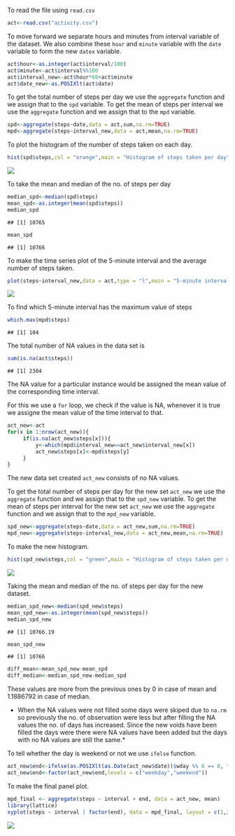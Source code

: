 
To read the file using `read.csv`


```r
act<-read.csv("activity.csv")
```

To move forward we separate hours and minutes from interval variable of the dataset. We also combine these `hour` and `minute` variable with the `date` variable to form the new `datex` variable.


```r
act$hour<-as.integer(act$interval/100)
act$minute<-act$interval%%100
act$interval_new<-act$hour*60+act$minute
act$date_new<-as.POSIXlt(act$date)
```

To get the total number of steps per day we use the `aggregate` function and we assign that to the `spd` variable.
To get the mean of steps per interval we use the `aggregate` function and we assign that to the `mpd` variable.


```r
spd<-aggregate(steps~date,data = act,sum,na.rm=TRUE)
mpd<-aggregate(steps~interval_new,data = act,mean,na.rm=TRUE)
```

To plot the histogram of the number of steps taken on each day.


```r
hist(spd$steps,col = "orange",main = "Histogram of steps taken per day",xlab = "Number of steps taken each day",breaks = 10)
```

![](PA1_template_files/figure-html/unnamed-chunk-1-1.png)<!-- -->

To take the mean and median of the no. of steps per day


```r
median_spd<-median(spd$steps)
mean_spd<-as.integer(mean(spd$steps))
median_spd
```

```
## [1] 10765
```

```r
mean_spd
```

```
## [1] 10766
```

To make the time series plot of the 5-minute interval and the average number of steps taken.


```r
plot(steps~interval_new,data = act,type = "l",main = "5-minute interval and the average number of steps taken",xlab = "Interval",ylab = "Steps averaged across the days")
```

![](PA1_template_files/figure-html/unnamed-chunk-3-1.png)<!-- -->

To find which 5-minute interval has the maximum value of steps


```r
which.max(mpd$steps)
```

```
## [1] 104
```

The total number of NA values in the data set is


```r
sum(is.na(act$steps))
```

```
## [1] 2304
```

The NA value for a particular instance would be assigned the mean value of the corresponding time interval.

For this we use a `for` loop, we check if the value is NA, whenever it is true we assigne the mean value of the time interval to that.


```r
act_new<-act
for(x in 1:nrow(act_new)){
     if(is.na(act_new$steps[x])){
         y<-which(mpd$interval_new==act_new$interval_new[x])
         act_new$steps[x]<-mpd$steps[y]
     }
}
```

The new data set created `act_new` consists of no NA values.

To get the total number of steps per day for the new set `act_new` we use the `aggregate` function and we assign that to the `spd_new` variable.
To get the mean of steps per interval for the new set `act_new` we use the `aggregate` function and we assign that to the `mpd_new` variable.


```r
spd_new<-aggregate(steps~date,data = act_new,sum,na.rm=TRUE)
mpd_new<-aggregate(steps~interval_new,data = act_new,mean,na.rm=TRUE)
```

To make the new histogram.


```r
hist(spd_new$steps,col = "green",main = "Histogram of steps taken per day",xlab = "Number of steps taken each day",breaks = 10)
```

![](PA1_template_files/figure-html/unnamed-chunk-8-1.png)<!-- -->

Taking the mean and median of the no. of steps per day for the new dataset.


```r
median_spd_new<-median(spd_new$steps)
mean_spd_new<-as.integer(mean(spd_new$steps))
median_spd_new
```

```
## [1] 10766.19
```

```r
mean_spd_new
```

```
## [1] 10766
```

```r
diff_mean<-mean_spd_new-mean_spd
diff_median<-median_spd_new-median_spd
```

These values are more from the previous ones by 0 in case of mean and 1.1886792 in case of median.

* When the NA values were not filled some days were skiped due to `na.rm` so previously the no. of observation were less but after filling the NA values the no. of days has increased. Since the new voids have been filled the days were there were NA values have been added but the days with no NA values are still the same.*

To tell whether the day is weekend or not we use `ifelse` function.


```r
act_new$end<-ifelse(as.POSIXlt(as.Date(act_new$date))$wday %% 6 == 0, "weekend", "weekday")
act_new$end<-factor(act_new$end,levels = c("weekday","weekend"))
```

To make the final panel plot.


```r
mpd_final <- aggregate(steps ~ interval + end, data = act_new, mean)
library(lattice)
xyplot(steps ~ interval | factor(end), data = mpd_final, layout = c(1,2), type="l")
```

![](PA1_template_files/figure-html/unnamed-chunk-11-1.png)<!-- -->


